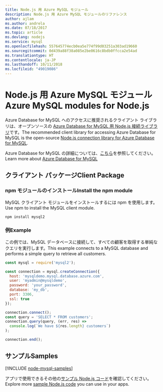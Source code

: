 ```yaml
---
title: Node.js 用 Azure MySQL モジュール
description: Node.js 用 Azure MySQL モジュールのリファレンス
author: ajlam
ms.author: andrela
ms.date: 07/18/2017
ms.topic: article
ms.devlang: nodejs
ms.service: mysql
ms.openlocfilehash: 557645774ecb0ea5e774f99d03251a303ad19660
ms.sourcegitcommit: 0d439a88f38a085e2be0616c8bdb0ffcca2e54ad
ms.translationtype: HT
ms.contentlocale: ja-JP
ms.lasthandoff: 10/11/2018
ms.locfileid: "49019086"
---
```

# <a name="azure-mysql-modules-for-nodejs"></a><span data-ttu-id="ca81d-103">Node.js 用 Azure MySQL モジュール</span><span class="sxs-lookup"><span data-stu-id="ca81d-103">Azure MySQL modules for Node.js</span></span>

<span data-ttu-id="ca81d-104">Azure Database for MySQL へのアクセスに推奨されるクライアント ライブラリは、オープンソースの [Azure Database for MySQL 用 Node.js 接続ライブラリ](https://github.com/sidorares/node-mysql2)です。</span><span class="sxs-lookup"><span data-stu-id="ca81d-104">The recommended client library for accessing Azure Database for MySQL is the open-source [Node.js connection library for Azure Database for MySQL](https://github.com/sidorares/node-mysql2).</span></span> 

<span data-ttu-id="ca81d-105">Azure Database for MySQL の詳細については、[こちら](https://docs.microsoft.com/azure/MySQL/)を参照してください。</span><span class="sxs-lookup"><span data-stu-id="ca81d-105">Learn more about [Azure Database for MySQL](https://docs.microsoft.com/azure/MySQL/)</span></span>

## <a name="client-package"></a><span data-ttu-id="ca81d-106">クライアント パッケージ</span><span class="sxs-lookup"><span data-stu-id="ca81d-106">Client Package</span></span>

### <a name="install-the-npm-module"></a><span data-ttu-id="ca81d-107">npm モジュールのインストール</span><span class="sxs-lookup"><span data-stu-id="ca81d-107">Install the npm module</span></span>

<span data-ttu-id="ca81d-108">MySQL クライアント モジュールをインストールするには npm を使用します。</span><span class="sxs-lookup"><span data-stu-id="ca81d-108">Use npm to install the MySQL client module.</span></span>

```bash
npm install mysql2
```   

### <a name="example"></a><span data-ttu-id="ca81d-109">例</span><span class="sxs-lookup"><span data-stu-id="ca81d-109">Example</span></span>

<span data-ttu-id="ca81d-110">この例では、MySQL データベースに接続して、すべての顧客を取得する単純なクエリを実行します。</span><span class="sxs-lookup"><span data-stu-id="ca81d-110">This example connects to a MySQL database and performs a simple query to retrieve all customers.</span></span>

```javascript
const mysql = require('mysql2');

const connection = mysql.createConnection({
  host: 'mysqldemo.mysql.database.azure.com',
  user: 'myadmin@mysqldemo',
  password: 'your_password',
  database: 'my_db',
  port: 3306,
  ssl: true
});

connection.connect();
const query = 'SELECT * FROM customers';
connection.query(query, (err, res) =>
  console.log(`We have ${res.length} customers`)
);

connection.end();
```

## <a name="samples"></a><span data-ttu-id="ca81d-111">サンプル</span><span class="sxs-lookup"><span data-stu-id="ca81d-111">Samples</span></span>

[!INCLUDE [node-mysql-samples](../docs-ref-conceptual/includes/mysql-samples.md)]

<span data-ttu-id="ca81d-112">アプリで使用できるその他の[サンプル Node.js コード](https://azure.microsoft.com/resources/samples/?platform=nodejs)を確認してください。</span><span class="sxs-lookup"><span data-stu-id="ca81d-112">Explore more [sample Node.js code](https://azure.microsoft.com/resources/samples/?platform=nodejs) you can use in your apps.</span></span>
